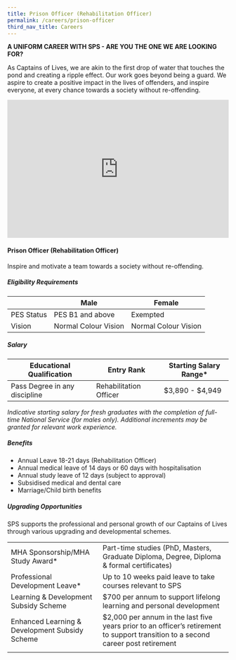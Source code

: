 ```yaml
---
title: Prison Officer (Rehabilitation Officer)
permalink: /careers/prison-officer
third_nav_title: Careers
---
```

**A UNIFORM CAREER WITH SPS - ARE YOU THE ONE WE ARE LOOKING FOR?**

As Captains of Lives, we are akin to the first drop of water that touches the pond and creating a ripple effect. Our work goes beyond being a guard. We aspire to create a positive impact in the lives of offenders, and inspire everyone, at every chance towards a society without re-offending.

<iframe title="YouTube video player" src="https://www.youtube.com/embed/LF7m2dNdfAE" width="100%" height="315" frameborder="0" allowfullscreen="allowfullscreen"></iframe>

#### Prison Officer (Rehabilitation Officer)
Inspire and motivate a team towards a society without re-offending.

##### Eligibility Requirements

|  | Male | Female |
| -------- | -------- | -------- |
|PES Status | PES B1 and above | Exempted|
|Vision | Normal Colour Vision | Normal Colour Vision |

##### Salary

| **Educational Qualification** | **Entry Rank**|**Starting Salary Range**\* |
| -------- | -------- | -------- |
| Pass Degree in any discipline | Rehabilitation Officer| $3,890 - $4,949|

*Indicative starting salary for fresh graduates with the completion of full-time National Service (for males only). Additional increments may be granted for relevant work experience.*

##### Benefits

* Annual Leave 18-21 days (Rehabilitation Officer)  
* Annual medical leave of 14 days or 60 days with hospitalisation  
* Annual study leave of 12 days (subject to approval)  
* Subsidised medical and dental care  
* Marriage/Child birth benefits

##### Upgrading Opportunities

SPS supports the professional and personal growth of our Captains of Lives through various upgrading and developmental schemes.

|  | | 
| -------- | -------- | 
| MHA Sponsorship/MHA Study Award\* | Part-time studies (PhD, Masters, Graduate Diploma, Degree, Diploma & formal certificates)  | 
| Professional Development Leave\*| Up to 10 weeks paid leave to take courses relevant to SPS | 
| Learning & Development Subsidy Scheme | $700 per annum to support lifelong learning and personal development| 
| Enhanced Learning & Development Subsidy Scheme | $2,000 per annum in the last five years prior to an officer’s retirement to support transition to a second career post retirement| 
|  | | 





